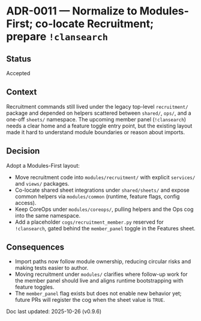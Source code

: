 # ADR-0011 — Normalize to Modules-First; co-locate Recruitment; prepare `!clansearch`

## Status

Accepted

## Context

Recruitment commands still lived under the legacy top-level `recruitment/`
package and depended on helpers scattered between `shared/`, `ops/`, and a
one-off `sheets/` namespace. The upcoming member panel (`!clansearch`) needs a
clear home and a feature toggle entry point, but the existing layout made it hard
to understand module boundaries or reason about imports.

## Decision

Adopt a Modules-First layout:

* Move recruitment code into `modules/recruitment/` with explicit `services/`
  and `views/` packages.
* Co-locate shared sheet integrations under `shared/sheets/` and expose common
  helpers via `modules/common` (runtime, feature flags, config access).
* Keep CoreOps under `modules/coreops/`, pulling helpers and the Ops cog into the
  same namespace.
* Add a placeholder `cogs/recruitment_member.py` reserved for `!clansearch`,
  gated behind the `member_panel` toggle in the Features sheet.

## Consequences

* Import paths now follow module ownership, reducing circular risks and making
  tests easier to author.
* Moving recruitment under `modules/` clarifies where follow-up work for the
  member panel should live and aligns runtime bootstrapping with feature toggles.
* The `member_panel` flag exists but does not enable new behavior yet; future PRs
  will register the cog when the sheet value is `TRUE`.

Doc last updated: 2025-10-26 (v0.9.6)
